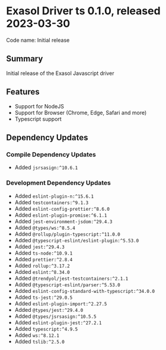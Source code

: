 # Exasol Driver ts 0.1.0, released 2023-03-30

Code name: Initial release

## Summary

Initial release of the Exasol Javascript driver

## Features

* Support for NodeJS
* Support for Browser (Chrome, Edge, Safari and more)
* Typescript support

## Dependency Updates

### Compile Dependency Updates

* Added `jsrsasign:^10.6.1`

### Development Dependency Updates

* Added `eslint-plugin-n:^15.6.1`
* Added `testcontainers:^9.1.3`
* Added `eslint-config-prettier:^8.6.0`
* Added `eslint-plugin-promise:^6.1.1`
* Added `jest-environment-jsdom:^29.4.3`
* Added `@types/ws:^8.5.4`
* Added `@rollup/plugin-typescript:^11.0.0`
* Added `@typescript-eslint/eslint-plugin:^5.53.0`
* Added `jest:^29.4.3`
* Added `ts-node:^10.9.1`
* Added `prettier:^2.8.4`
* Added `rollup:^3.17.2`
* Added `eslint:^8.34.0`
* Added `@trendyol/jest-testcontainers:^2.1.1`
* Added `@typescript-eslint/parser:^5.53.0`
* Added `eslint-config-standard-with-typescript:^34.0.0`
* Added `ts-jest:^29.0.5`
* Added `eslint-plugin-import:^2.27.5`
* Added `@types/jest:^29.4.0`
* Added `@types/jsrsasign:^10.5.5`
* Added `eslint-plugin-jest:^27.2.1`
* Added `typescript:^4.9.5`
* Added `ws:^8.12.1`
* Added `tslib:^2.5.0`

